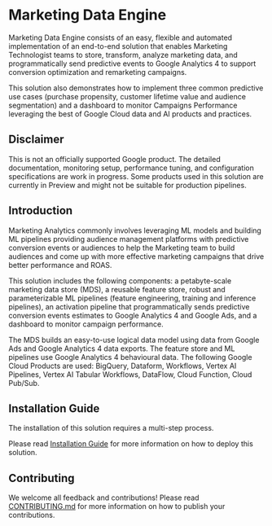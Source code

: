 # Marketing Data Engine

Marketing Data Engine consists of an easy, flexible and automated implementation of an end-to-end solution that enables
Marketing Technologist teams to store, transform, analyze marketing data, and programmatically send predictive events to
Google Analytics 4 to support conversion optimization and remarketing campaigns.

This solution also demonstrates how to implement three common predictive use cases (purchase propensity, customer
lifetime value and audience segmentation) and a dashboard to monitor Campaigns Performance leveraging the best of Google
Cloud data and AI products and practices.

## Disclaimer

This is not an officially supported Google product. The detailed documentation, monitoring setup, performance tuning, 
and configuration specifications are work in progress. Some products used in this solution are currently in 
Preview and might not be suitable for production pipelines.

## Introduction

Marketing Analytics commonly involves leveraging ML models and building ML pipelines providing audience management
platforms with predictive conversion events or audiences to help the Marketing team to build audiences and come up with
more effective marketing campaigns that drive better performance and ROAS.

This solution includes the following components: a petabyte-scale marketing data store (MDS), a reusable feature store,
robust and parameterizable ML pipelines (feature engineering, training and inference pipelines), an activation pipeline
that programmatically sends predictive conversion events estimates to Google Analytics 4 and Google Ads, and a dashboard
to monitor campaign performance.

The MDS builds an easy-to-use logical data model using data from Google Ads and Google Analytics 4 data exports. The
feature store and ML pipelines use Google Analytics 4 behavioural data. The following Google Cloud Products are used:
BigQuery, Dataform, Workflows, Vertex AI Pipelines, Vertex AI Tabular Workflows, DataFlow, Cloud Function, Cloud
Pub/Sub.

## Installation Guide

The installation of this solution requires a multi-step process.

Please read [Installation Guide](./infrastructure/terraform/README.md) for more information on how to deploy this
solution.

## Contributing

We welcome all feedback and contributions!  Please read [CONTRIBUTING.md](./CONTRIBUTING.md) for more information on how
to publish your contributions.
